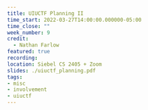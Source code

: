 ```yaml
---
title: UIUCTF Planning II
time_start: 2022-03-27T14:00:00.000000-05:00
time_close: ""
week_number: 9
credit:
  - Nathan Farlow
featured: true
recording: 
location: Siebel CS 2405 + Zoom
slides: ./uiuctf_planning.pdf
tags:
- misc
- involvement
- uiuctf
---
```

